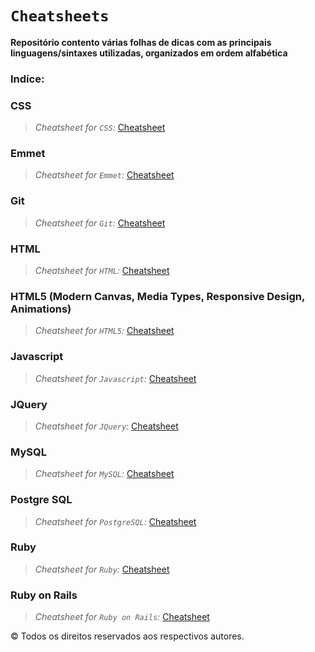# `Cheatsheets`
**Repositório contento várias folhas de dicas com as principais linguagens/sintaxes utilizadas, organizados em ordem alfabética**

### Indíce:

### **CSS**
> *Cheatsheet for `CSS`:* [Cheatsheet](https://github.com/gbs0/coding-cheatsheets/blob/master/CSS-cheatsheet.pdf)

### **Emmet**
> *Cheatsheet for `Emmet`:* [Cheatsheet](https://github.com/gbs0/coding-cheatsheets/blob/master/emmet-cheatsheet.pdf)

### **Git**
> *Cheatsheet for `Git`:* [Cheatsheet](https://github.com/gbs0/coding-cheatsheets/blob/master/git-cheatsheet.pdf)

### **HTML**
> *Cheatsheet for `HTML`:* [Cheatsheet](https://github.com/gbs0/coding-cheatsheets/blob/master/html5-cheatsheet.pdf)

### **HTML5 (Modern Canvas, Media Types, Responsive Design, Animations)**
> *Cheatsheet for `HTML5`:* [Cheatsheet](https://github.com/gbs0/coding-cheatsheets/blob/master/htmlcanvas-cheatsheet.pdf)

### **Javascript**
> *Cheatsheet for `Javascript`:* [Cheatsheet](https://github.com/gbs0/coding-cheatsheets/blob/master/javascript-cheatsheet.pdf)

### **JQuery**
> *Cheatsheet for `JQuery`:* [Cheatsheet](https://github.com/gbs0/coding-cheatsheets/blob/master/jquery-cheatsheet.pdf)

### **MySQL**
> *Cheatsheet for `MySQL`:* [Cheatsheet](https://github.com/gbs0/coding-cheatsheets/blob/master/mysql-cheatsheet.pdf)

### **Postgre SQL**
> *Cheatsheet for `PostgreSQL`:* [Cheatsheet](https://github.com/gbs0/coding-cheatsheets/blob/master/postgresql-cheatsheet.pdf)

### **Ruby**
> *Cheatsheet for `Ruby`:* [Cheatsheet](https://github.com/gbs0/coding-cheatsheets/blob/master/ruby-cheatsheet.pdf)

### **Ruby on Rails**
> *Cheatsheet for `Ruby on Rails`:* [Cheatsheet](https://github.com/gbs0/coding-cheatsheets/blob/master/ror-cheatsheet.pdf)



© Todos os direitos reservados aos respectivos autores.